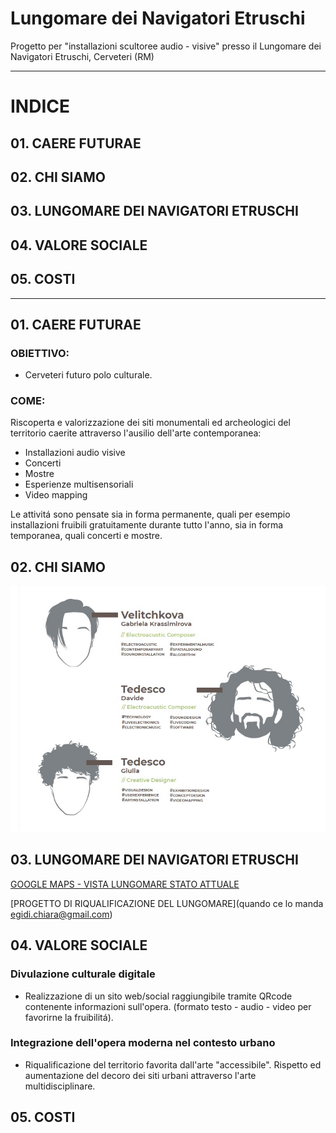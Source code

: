 # Lungomare dei Navigatori Etruschi
Progetto per "installazioni scultoree audio - visive" presso il Lungomare dei Navigatori Etruschi, Cerveteri (RM)
__________

# INDICE
## 01. CAERE FUTURAE
## 02. CHI SIAMO
## 03. LUNGOMARE DEI NAVIGATORI ETRUSCHI
## 04. VALORE SOCIALE
## 05. COSTI
__________

## 01. CAERE FUTURAE

### OBIETTIVO: 

- Cerveteri futuro polo culturale.

### COME:
Riscoperta e valorizzazione dei siti monumentali ed archeologici del territorio caerite attraverso l'ausilio dell'arte contemporanea:

- Installazioni audio visive
- Concerti
- Mostre
- Esperienze multisensoriali
- Video mapping

Le attivitá sono pensate sia in forma permanente, quali per esempio installazioni fruibili gratuitamente durante tutto l'anno, sia in forma temporanea, quali concerti e mostre.

## 02. CHI SIAMO

<img src="https://github.com/Velitch/Caere_Futurae/blob/master/Immagini/chi_siamo.jpg">

## 03. LUNGOMARE DEI NAVIGATORI ETRUSCHI

[GOOGLE MAPS - VISTA LUNGOMARE STATO ATTUALE](https://www.google.com/maps/place/Lungomare+dei+Navigatori+Etruschi,+00052+Cerveteri+RM/@41.9710306,12.0382249,3a,75y,324.67h,93.51t/data=!3m7!1e1!3m5!1s9UmKkDEJTEzfqNQ42WFsuQ!2e0!3e11!7i16384!8i8192!4m5!3m4!1s0x1328ab1212272d4b:0x38b7729fc1a2e10a!8m2!3d41.9714599!4d12.0379641)

[PROGETTO DI RIQUALIFICAZIONE DEL LUNGOMARE](quando ce lo manda egidi.chiara@gmail.com)

## 04. VALORE SOCIALE

### Divulazione culturale digitale

- Realizzazione di un sito web/social raggiungibile tramite QRcode contenente informazioni sull'opera. (formato testo - audio - video per favorirne la fruibilitá).

### Integrazione dell'opera moderna nel contesto urbano

- Riqualificazione del territorio favorita dall'arte "accessibile". Rispetto ed aumentazione del decoro dei siti urbani attraverso l'arte multidisciplinare.

## 05. COSTI
